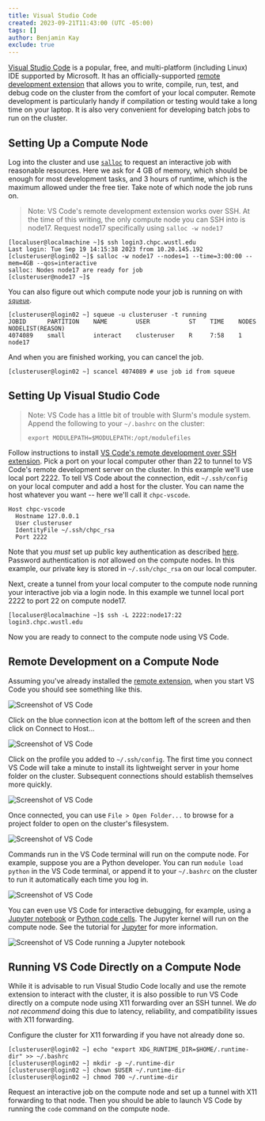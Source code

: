 ```yaml
---
title: Visual Studio Code
created: 2023-09-21T11:43:00 (UTC -05:00)
tags: []
author: Benjamin Kay
exclude: true
---
```


[Visual Studio Code](https://code.visualstudio.com/) is a popular, free, and multi-platform (including Linux) IDE supported by Microsoft. It has an officially-supported [remote development extension](https://code.visualstudio.com/docs/remote/ssh) that allows you to write, compile, run, test, and debug code on the cluster from the comfort of your local computer. Remote development is particularly handy if compilation or testing would take a long time on your laptop. It is also very convenient for developing batch jobs to run on the cluster.

## Setting Up a Compute Node

Log into the cluster and use [`salloc`](https://slurm.schedmd.com/salloc.html) to request an interactive job with reasonable resources. Here we ask for 4 GB of memory, which should be enough for most development tasks, and 3 hours of runtime, which is the maximum allowed under the free tier. Take note of which node the job runs on.

> Note: VS Code's remote development extension works over SSH. At the time of this writing, the only compute node you can SSH into is node17. Request node17 specifically using `salloc -w node17`

```
[localuser@localmachine ~]$ ssh login3.chpc.wustl.edu
Last login: Tue Sep 19 14:15:38 2023 from 10.20.145.192
[clusteruser@login02 ~]$ salloc -w node17 --nodes=1 --time=3:00:00 --mem=4GB --qos=interactive
salloc: Nodes node17 are ready for job
[clusteruser@node17 ~]$ 
```

You can also figure out which compute node your job is running on with [`squeue`](https://slurm.schedmd.com/squeue.html).

```
[clusteruser@login02 ~] squeue -u clusteruser -t running
JOBID      PARTITION    NAME        USER           ST    TIME    NODES    NODELIST(REASON)
4074089    small        interact    clusteruser    R     7:58    1        node17
```

And when you are finished working, you can cancel the job.

```
[clusteruser@login02 ~] scancel 4074089 # use job id from squeue
```

## Setting Up Visual Studio Code

> Note: VS Code has a little bit of trouble with Slurm's module system. Append the following to your `~/.bashrc` on the cluster:
>
> ```
> export MODULEPATH=$MODULEPATH:/opt/modulefiles
> ```

Follow instructions to install [VS Code's remote development over SSH extension](https://code.visualstudio.com/docs/remote/ssh). Pick a port on your local computer other than 22 to tunnel to VS Code's remote development server on the cluster. In this example we'll use local port 2222. To tell VS Code about the connection, edit `~/.ssh/config` on your local computer and add a host for the cluster. You can name the host whatever you want -- here we'll call it `chpc-vscode`.

```
Host chpc-vscode
  Hostname 127.0.0.1            
  User clusteruser
  IdentityFile ~/.ssh/chpc_rsa
  Port 2222
```

Note that you *must* set up public key authentication as described [here](../getting-started/connect-to-login-nodes.md#entering-my-password-to-login-every-time-is-so-annoying--how-can-i-connect-to-the-cluster-without-entering-the-password). Password authentication is *not* allowed on the compute nodes. In this example, our private key is stored in `~/.ssh/chpc_rsa` on our local computer.

Next, create a tunnel from your local computer to the compute node running your interactive job via a login node. In this example we tunnel local port 2222 to port 22 on compute node17.

 ```
[localuser@localmachine ~]$ ssh -L 2222:node17:22 login3.chpc.wustl.edu
 ```

Now you are ready to connect to the compute node using VS Code.

## Remote Development on a Compute Node

Assuming you've already installed the [remote extension](https://code.visualstudio.com/docs/remote/ssh), when you start VS Code you should see something like this.

![Screenshot of VS Code](../images/vscode-screenshot-1.png)

Click on the blue connection icon at the bottom left of the screen and then click on Connect to Host...

![Screenshot of VS Code](../images/vscode-screenshot-2.png)

Click on the profile you added to `~/.ssh/config`. The first time you connect VS Code will take a minute to install its lightweight server in your home folder on the cluster. Subsequent connections should establish themselves more quickly.

![Screenshot of VS Code](../images/vscode-screenshot-3.png)

Once connected, you can use `File > Open Folder...` to browse for a project folder to open on the cluster's filesystem.

![Screenshot of VS Code](../images/vscode-screenshot-4.png)

Commands run in the VS Code terminal will run on the compute node. For example, suppose you are a Python developer. You can run `module load python` in the VS Code terminal, or append it to your `~/.bashrc` on the cluster to run it automatically each time you log in.

![Screenshot of VS Code](../images/vscode-screenshot-5.png)

You can even use VS Code for interactive debugging, for example, using a [Jupyter notebook](https://code.visualstudio.com/docs/datascience/jupyter-notebooks) or [Python code cells](https://code.visualstudio.com/docs/python/jupyter-support-py). The Jupyter kernel will run on the compute node. See the tutorial for [Jupyter](jupyter.md) for more information.

![Screenshot of VS Code running a Jupyter notebook](../images/vscode-screenshot-6.png)

## Running VS Code Directly on a Compute Node

While it is advisable to run Visual Studio Code locally and use the remote extension to interact with the cluster, it is also possible to run VS Code directly on a compute node using X11 forwarding over an SSH tunnel. We *do not recommend* doing this due to latency, reliability, and compatibility issues with X11 forwarding.

Configure the cluster for X11 forwarding if you have not already done so.

```
[clusteruser@login02 ~] echo "export XDG_RUNTIME_DIR=$HOME/.runtime-dir" >> ~/.bashrc
[clusteruser@login02 ~] mkdir -p ~/.runtime-dir
[clusteruser@login02 ~] chown $USER ~/.runtime-dir
[clusteruser@login02 ~] chmod 700 ~/.runtime-dir
```

Request an interactive job on the compute node and set up a tunnel with X11 forwarding to that node. Then you should be able to launch VS Code by running the `code` command on the compute node.
